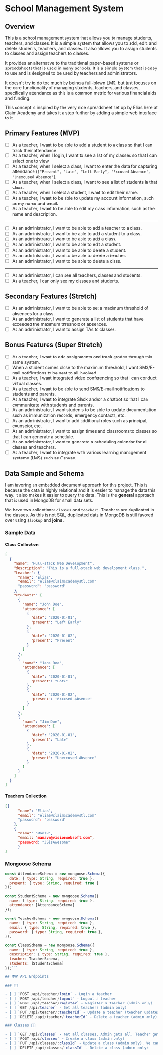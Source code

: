 # School Management System

## Overview

This is a school management system that allows you to manage students, teachers, and classes. It is a simple system that allows you to add, edit, and delete students, teachers, and classes. It also allows you to assign students to classes and assign teachers to classes.

It provides an alternative to the traditional paper-based systems or spreadsheets that is used in many schools. It is a simple system that is easy to use and is designed to be used by teachers and administrators.

It doesn't try to do too much by being a full-blown LMS, but just focuses on the core functionality of managing students, teachers, and classes, specifically attendance as this is a common metric for various financial aids and funding.

This concept is inspired by the very nice spreadsheet set up by Elias here at Claim Academy and takes it a step further by adding a simple web interface to it.

## Primary Features (MVP)

- [ ] As a teacher, I want to be able to add a student to a class so that I can track their attendance.
- [ ] As a teacher, when I login, I want to see a list of my classes so that I can select one to view.
- [ ] As a teacher, when I select a class, I want to enter the data for capturing attendance (`["Present", "Late", "Left Early", "Excused Absence", "Unexcused Absence"`].
- [ ] As a teacher, when I select a class, I want to see a list of students in that class.
- [ ] As a teacher, when I select a student, I want to edit their name.
- [ ] As a teacher, I want to be able to update my account information, such as my name and email.
- [ ] As a teacher, I want to be able to edit my class information, such as the name and description.

---

- [ ] As an administrator, I want to be able to add a teacher to a class.
- [ ] As an administrator, I want to be able to add a student to a class.
- [ ] As an administrator, I want to be able to add a class.
- [ ] As an administrator, I want to be able to edit a student.
- [ ] As an administrator, I want to be able to delete a student.
- [ ] As an administrator, I want to be able to delete a teacher.
- [ ] As an administrator, I want to be able to delete a class.

---

- [ ] As an administrator, I can see all teachers, classes and students.
- [ ] As a teacher, I can only see my classes and students.

## Secondary Features (Stretch)

- [ ] As an administrator, I want to be able to set a maximum threshold of absences for a class.
- [ ] As an administrator, I want to generate a list of students that have exceeded the maximum threshold of absences.
- [ ] As an administrator, I want to assign TAs to classes.

## Bonus Features (Super Stretch)

- [ ] As a teacher, I want to add assignments and track grades through this same system.
- [ ] When a student comes close to the maximum threshold, I want SMS/E-mail notifications to be sent to all involved.
- [ ] As a teacher, I want integrated video conferencing so that I can conduct virtual classes.
- [ ] As a teacher, I want to be able to send SMS/E-mail notifications to students and parents.
- [ ] As a teacher, I want to integrate Slack and/or a chatbot so that I can communicate with students and parents.
- [ ] As an administrator, I want students to be able to update documentation such as immunization records, emergency contacts, etc.
- [ ] As an administrator, I want to add additional roles such as principal, counselor, etc.
- [ ] As an administrator, I want to assign times and classrooms to classes so that I can generate a schedule.
- [ ] As an administrator, I want to generate a scheduling calendar for all classes and teachers.
- [ ] As a teacher, I want to integrate with various learning management systems (LMS) such as Canvas.

## Data Sample and Schema

I am favoring an embedded document approach for this project. This is because the data is highly relational and it is easier to manage the data this way. It also makes it easier to query the data. This is the **general** approach that is used in MongoDB for small data sets.

We have two collections: `classes` and `teachers`. Teachers are duplicated in the classes. As this is not SQL, duplicated data in MongoDB is still favored over using `$lookup` and **joins.**

### Sample Data

#### Class Collection

```json
[
  {
    "name": "Full-stack Web Development",
    "description": "This is a full-stack web development class.",
    "teacher": {
      "name": "Elias",
      "email": "elias@claimacademystl.com"
      "password": "password"
    },
    "students": [
      {
        "name": "John Doe",
        "attendance": [
          {
            "date": "2020-01-01",
            "present": "Left Early"
          },
          {
            "date": "2020-01-02",
            "present": "Present"
          }
        ]
      },
      {
        "name": "Jane Doe",
        "attendance": [
          {
            "date": "2020-01-01",
            "present": "Late"
          },
          {
            "date": "2020-01-02",
            "present": "Excused Absence"
          }
        ]
      },
      {
        "name": "Jim Doe",
        "attendance": [
          {
            "date": "2020-01-01",
            "present": "Late"
          },
          {
            "date": "2020-01-02",
            "present": "Unexcused Absence"
          }
        ]
      }
    ]
  }
]
```

#### Teachers Collection

```json
[{
      "name": "Elias",
      "email": "elias@claimacademystl.com"
      "password": "password"
    },
    {
      "name": "Manav",
      "email: "manavm@visionwebsoft.com",
      "password: "JSisAwesome"
      }
]
```

### Mongoose Schema

```js
const AttendanceSchema = new mongoose.Schema({
  date: { type: String, required: true },
  present: { type: String, required: true }
});

const StudentSchema = new mongoose.Schema({
  name: { type: String, required: true },
  attendance: [AttendanceSchema]
});

const TeacherSchema = new mongoose.Schema({
  name: { type: String, required: true },
  email: { type: String, required: true },
  password: { type: String, required: true },
});

const ClassSchema = new mongoose.Schema({
  name: { type: String, required: true },
  description: { type: String, required: true },
  teacher: TeacherSchema,
  students: [StudentSchema]
});```

## MVP API Endpoints

### 🧑‍🏫

- [ ] `POST /api/teacher/login` - Login a teacher
- [ ] `POST /api/teacher/logout` - Logout a teacher
- [ ] `POST /api/teacher/register` - Register a teacher (admin only)
- [ ] `GET /api/teacher` - Get all teachers (admin only)
- [ ] `PUT /api/teacher/:teacherId` - Update a teacher (teacher updates their own, admin updates any)
- [ ] `DELETE /api/teacher/:teacherId` - Delete a teacher (admin only)

### Classes 🧑‍🎓

- [ ] `GET /api/classes` - Get all classes. Admin gets all. Teacher gets only their classes.
- [ ] `POST /api/classes` - Create a class (admin only)
- [ ] `PUT /api/classes/:classId` - Update a class (admin only). We can add students, teachers, updated the name and description. We can also update attendance.
- [ ] `DELETE /api/classes/:classId` - Delete a class (admin only)
